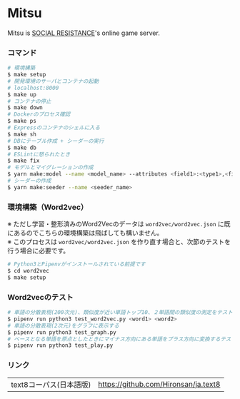 # Mitsu

Mitsu is [SOCIAL RESISTANCE](https://github.com/uyupun/social-resistance)'s online game server.

### コマンド

```bash
# 環境構築
$ make setup
# 開発環境のサーバとコンテナの起動
# localhost:8000
$ make up
# コンテナの停止
$ make down
# Dockerのプロセス確認
$ make ps
# Expressのコンテナのシェルに入る
$ make sh
# DBにテーブル作成 + シーダーの実行
$ make db
# ESLintに怒られたとき
$ make fix
# モデルとマイグレーションの作成
$ yarn make:model --name <model_name> --attributes <field1>:<type1>,<field2>:<type2>,...
# シーダーの作成
$ yarn make:seeder --name <seeder_name>
```

### 環境構築（Word2vec）

※ ただし学習・整形済みのWord2Vecのデータは `word2vec/word2vec.json` に既にあるのでこちらの環境構築は飛ばしても構いません。  
※ このプロセスは `word2vec/word2vec.json` を作り直す場合と、次節のテストを行う場合に必要です。

```bash
# Python3とPipenvがインストールされている前提です
$ cd word2vec
$ make setup
```

### Word2vecのテスト

```bash
# 単語の分散表現(200次元)、類似度が近い単語トップ10、２単語間の類似度の測定をテストできます
$ pipenv run python3 test_word2vec.py <word1> <word2>
# 単語の分散表現(2次元)をグラフに表示する
$ pipenv run python3 test_graph.py
# ベースとなる単語を原点としたときにマイナス方向にある単語をプラス方向に変換するテスト
$ pipenv run python3 test_play.py
```

### リンク

|||
|:--|:--|
|text8コーパス(日本語版)|https://github.com/Hironsan/ja.text8|
